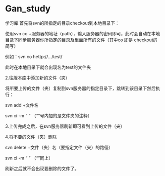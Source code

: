 # Gan_study
学习库
首先将svn的所指定的目录checkout到本地目录下：

使用svn co +服务器的地址（path），输入服务器的密码即可，此时会自动在本地目录下同步服务器你所指定的目录及里面所有的文件（其中co 即是 checkout的简写）

例如：svn co hettp://.../test/

此时在本地目录下就会出现名为test的文件夹



2.往版本库中添加新的文件（夹）

将所要上传的文件（夹）复制到svn服务器的指定目录下，跳转到该目录下然后执行：

svn add +文件名

svn ci -m “  ”   （“”号内加的是文件夹的注释）



3.上传完成之后，在svn服务器刷新即可看到上传的文件（夹）



4.将不要的文件（夹）删除

svn delete +文件（夹）名（要指定文件（夹）的路径）

svn ci -m “  ” （“”同上）

刷新之后就不会出现要删除的文件了。
